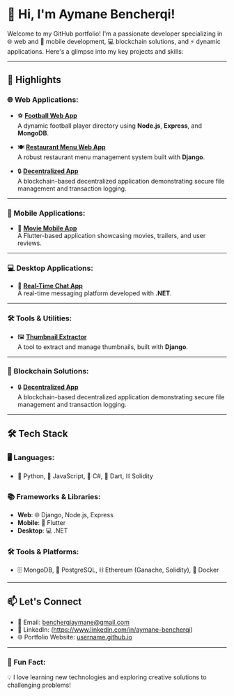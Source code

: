 # 👋 Hi, I'm Aymane Bencherqi!

Welcome to my GitHub portfolio! I'm a passionate developer specializing in 🌐 web and 📱 mobile development, 💻 blockchain solutions, and ⚡ dynamic applications. Here's a glimpse into my key projects and skills:

---

## 🌟 Highlights
### 🌐 Web Applications:
- ⚽ **[Football Web App](https://github.com/username/annuaire-des-joueurs)**  
  A dynamic football player directory using **Node.js**, **Express**, and **MongoDB**.

- 🍽️ **[Restaurant Menu Web App](https://github.com/Aymane-bencherqi/Restaurant-app)**  
  A robust restaurant menu management system built with **Django**.

- 🔒 **[Decentralized App](https://github.com/username/blockchain-dapp)**  
  A blockchain-based decentralized application demonstrating secure file management and transaction logging.

---

### 📱 Mobile Applications:
- 🎥 **[Movie Mobile App](https://github.com/username/movie-app)**  
  A Flutter-based application showcasing movies, trailers, and user reviews.

---

### 💻 Desktop Applications:
- 💬 **[Real-Time Chat App](https://github.com/username/chat-app)**  
  A real-time messaging platform developed with **.NET**.

---

### 🛠️ Tools & Utilities:
- 🖼️ **[Thumbnail Extractor](https://github.com/Aymane-bencherqi/thumbnail-extractor)**  
  A tool to extract and manage thumbnails, built with **Django**.

---

### 🔗 Blockchain Solutions:
- 🔒 **[Decentralized App](https://github.com/username/blockchain-dapp)**  
  A blockchain-based decentralized application demonstrating secure file management and transaction logging.

---

## 🛠 Tech Stack
### 🖥️ Languages:
- 🐍 Python, 💛 JavaScript, 💎 C#, 🎯 Dart, ⛓️ Solidity

### 📚 Frameworks & Libraries:
- **Web**: 🌐 Django, Node.js, Express  
- **Mobile**: 📱 Flutter  
- **Desktop**: 💻 .NET

### 🛠️ Tools & Platforms:
- 🗄️ MongoDB, 🐘 PostgreSQL, ⛓️ Ethereum (Ganache, Solidity), 🐳 Docker

---

## 📫 Let's Connect
- 📧 Email: bencherqiaymane@gmail.com  
- 💼 LinkedIn: (https://www.linkedin.com/in/aymane-bencherqi) 
- 🌐 Portfolio Website: [username.github.io](https://username.github.io)

---

### 🎯 Fun Fact:
💡 I love learning new technologies and exploring creative solutions to challenging problems!
